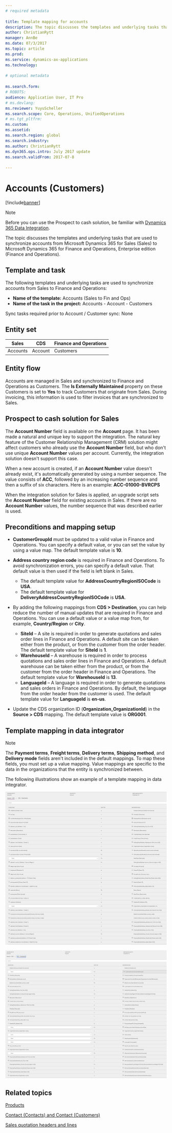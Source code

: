 ```yaml
---
# required metadata

title: Template mapping for accounts
description: The topic discusses the templates and underlying tasks that are used to synchronize accounts from Microsoft Dynamics 365 for Sales to Microsoft Dynamics 365 for Finance and Operations, Enterprise edition. 
author: ChristianRytt
manager: AnnBe
ms.date: 07/3/2017
ms.topic: article
ms.prod: 
ms.service: dynamics-ax-applications
ms.technology: 

# optional metadata

ms.search.form: 
# ROBOTS: 
audience: Application User, IT Pro
# ms.devlang: 
ms.reviewer: YuyuScheller
ms.search.scope: Core, Operations, UnifiedOperations
# ms.tgt_pltfrm: 
ms.custom: 
ms.assetid: 
ms.search.region: global
ms.search.industry: 
ms.author: ChristianRytt
ms.dyn365.ops.intro: July 2017 update 
ms.search.validFrom: 2017-07-8

---
```


# Accounts (Customers)

[!include[banner](../includes/banner.md)]

> [!NOTE]
> Before you can use the Prospect to cash solution, be familiar with [Dynamics 365 Data Integration](https://docs.microsoft.com/en-us/common-data-service/entity-reference/dynamics-365-integration). 

The topic discusses the templates and underlying tasks that are used to synchronize accounts from Microsoft Dynamics 365 for Sales (Sales) to Microsoft Dynamics 365 for Finance and Operations, Enterprise edition (Finance and Operations).

## Template and task

The following templates and underlying tasks are used to synchronize accounts from Sales to Finance and Operations:

- **Name of the template:** Accounts (Sales to Fin and Ops)
- **Name of the task in the project:** Accounts - Account - Customers

Sync tasks required prior to Account / Customer sync: None

## Entity set

| Sales    | CDS     | Finance and Operations |
|----------|---------|------------------------|
| Accounts | Account | Customers              |

## Entity flow

Accounts are managed in Sales and synchronized to Finance and Operations as Customers. The **Is Externally Maintained** property on these Customers is set to **Yes** to track Customers that originate from Sales. During invoicing, this information is used to filter invoices that are synchronized to Sales.

## Prospect to cash solution for Sales

The **Account Number** field is available on the **Account** page. It has been made a natural and unique key to support the integration. The natural key feature of the Customer Relationship Management (CRM) solution might affect customers who already use the **Account Number** field, but who don't use unique **Account Number** values per account. Currently, the integration solution doesn't support this case.

When a new account is created, if an **Account Number** value doesn't already exist, it's automatically generated by using a number sequence. The value consists of **ACC**, followed by an increasing number sequence and then a suffix of six characters. Here is an example: **ACC-01000-BVRCPS**

When the integration solution for Sales is applied, an upgrade script sets the **Account Number** field for existing accounts in Sales. If there are no **Account Number** values, the number sequence that was described earlier is used.

## Preconditions and mapping setup

- **CustomerGroupId** must be updated to a valid value in Finance and Operations. You can specify a default value, or you can set the value by using a value map. The default template value is **10**.
- **Address country region code** is required in Finance and Operations. To avoid synchronization errors, you can specify a default value. That default value is then used if the field is left blank in Sales.

    - The default template value for **AddressCountryRegionISOCode** is **USA**.
    - The default template value for **DeliveryAddressCountryRegionISOCode** is **USA**.

- By adding the following mappings from **CDS &gt; Destination**, you can help reduce the number of manual updates that are required in Finance and Operations. You can use a default value or a value map from, for example, **Country/Region** or **City**.

    - **SiteId** – A site is required in order to generate quotations and sales order lines in Finance and Operations. A default site can be taken either from the product, or from the customer from the order header. The default template value for **SiteId** is **1**.
    - **WarehouseId** – A warehouse is required in order to process quotations and sales order lines in Finance and Operations. A default warehouse can be taken either from the product, or from the customer from the order header in Finance and Operations. The default template value for **WarehouseId** is **13**.
    - **LanguageId** – A language is required in order to generate quotations and sales orders in Finance and Operations. By default, the language from the order header from the customer is used. The default template value for **LanguageId** is **en-us**.

- Update the CDS organization ID (**Organization_OrganizationId**) in the **Source &gt; CDS** mapping. The default template value is **ORG001**.

## Template mapping in data integrator

> [!NOTE]
> The **Payment terms**, **Freight terms**, **Delivery terms**, **Shipping method**, and **Delivery mode** fields aren't included in the default mappings. To map these fields, you must set up a value mapping. Value mappings are specific to the data in the organizations that the entity is synchronized between.

The following illustrations show an example of a template mapping in data integrator.

![Template mapping in data integrator](./media/accounts-template-mapping-data-integrator-1.png)

![Template mapping for Accounts in data integrator](./media/accounts-template-mapping-data-integrator-2.png)

## Related topics

[Products](products-template-mapping.md)

[Contact (Contacts) and Contact (Customers)](contacts-template-mapping.md)

[Sales quotation headers and lines](sales-quotation-template-mapping.md)



